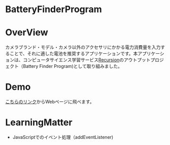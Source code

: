 # BatteryFinderProgram
# OverView
カメラブランド・モデル・カメラ以外のアクセサリにかかる電力消費量を入力することで、それに適した電池を推奨するアプリケーションです。本アプリケーションは、コンピュータサイエンス学習サービス[Recursion](https://recursionist.io/)のアウトプットプロジェクト（Battery Finder Program)として取り組みました。

# Demo
[こちらのリンク](https://suuu0122.github.io/Battery-Finder-Program/)からWebページに飛べます。

# LearningMatter
* JavaScriptでのイベント処理（addEventListener)

